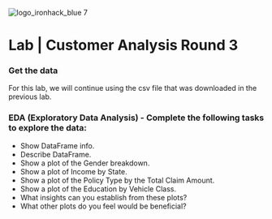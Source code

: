 ![logo_ironhack_blue 7](https://user-images.githubusercontent.com/23629340/40541063-a07a0a8a-601a-11e8-91b5-2f13e4e6b441.png)

# Lab | Customer Analysis Round 3

### Get the data
For this lab, we will continue using the csv file that was downloaded in the previous lab.


### EDA (Exploratory Data Analysis) - Complete the following tasks to explore the data:

- Show DataFrame info.
- Describe DataFrame.
- Show a plot of the Gender breakdown.
- Show a plot of Income by State.
- Show a plot of the Policy Type by the Total Claim Amount.
- Show a plot of the Education by Vehicle Class.
- What insights can you establish from these plots?
- What other plots do you feel would be beneficial?
